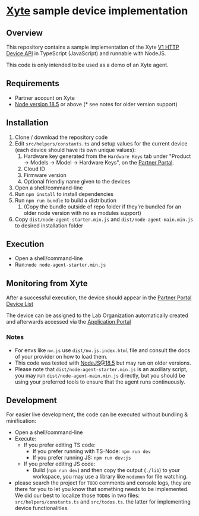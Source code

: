 # [Xyte](https://www.xyte.io/) sample device implementation

## Overview

This repository contains a sample implementation of the
Xyte [V1 HTTP Device API](https://dev.xyte.io/reference/api-endpoints-1) in TypeScript (JavaScript) and runnable with
NodeJS.

This code is only intended to be used as a demo of an Xyte agent.

## Requirements

* Partner account on Xyte
* [Node version 18.5](https://nodejs.org/en/blog/vulnerability/july-2022-security-releases/) or above (* see notes for older version support)

## Installation

1. Clone / download the repository code 
2. Edit `src/helpers/constants.ts` and setup values for the current device (each device should have its own unique values):
   1. Hardware key generated from the `Hardware Keys` tab under "Product -> Models -> Model -> Hardware Keys", on the [Partner Portal](https://partners.xyte.io/models). 
   2. Cloud ID 
   3. Firmware version 
   4. Optional friendly name given to the devices 
3. Open a shell/command-line 
4. Run `npm install` to install dependencies 
5. Run `npm run bundle` to build a distribution
   1. (Copy the bundle outside of repo folder if they're bundled for an older node version with no es modules support) 
6. Copy `dist/node-agent-starter.min.js` and `dist/node-agent-main.min.js` to desired installation folder

## Execution

* Open a shell/command-line
* Run:`node node-agent-starter.min.js`

## Monitoring from Xyte

After a successful execution, the device should appear in
the [Partner Portal Device List](https://partners.xyte.io/devices)

The device can be assigned to the Lab Organization automatically created and afterwards accessed via
the [Application Portal](https://app.xyte.io/)

### Notes

* For envs like `nw.js` use `dist/nw.js.index.html` file and consult the docs of your provider on how to load them.
* This code was tested with NodeJS@18.5 but may run on older versions.
* Please note that `dist/node-agent-starter.min.js` is an auxiliary script, you may run `dist/node-agent-main.min.js`
  directly, but you should be using your preferred tools to ensure that the agent runs continuously.

## Development

For easier live development, the code can be executed without bundling & minification:

* Open a shell/command-line
* Execute:
  * If you prefer editing TS code:
    * If you prefer running with TS-Node: `npm run dev`
    * If you prefer running JS: `npm run dev:js`
  * If you prefer editing JS code:
    * Build (`npm run dev`) and then copy the output (`./lib`) to your workspace, you may use a library like `nodemon` for file watching.
* please search the project for `TODO` comments and console logs, they are there for you to let you know that something
  needs to be implemented. We did our best to localize those `TODO`s in two files: `src/helpers/constants.ts`
  and `src/todos.ts`. the latter for implementing device functionalities. 